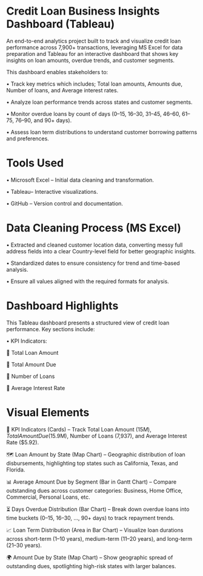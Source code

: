 # Credit Loan Business Insights Dashboard (Tableau)

An end-to-end analytics project built to track and visualize credit loan performance across 7,900+ transactions, leveraging MS Excel for data preparation and Tableau for an interactive dashboard that shows key insights on loan amounts, overdue trends, and customer segments.

This dashboard enables stakeholders to:

•	Track key metrics which includes; Total loan amounts, Amounts due, Number of loans, and Average interest rates.

•	Analyze loan performance trends across states and customer segments.

•	Monitor overdue loans by count of days (0–15, 16–30, 31–45, 46–60, 61–75, 76–90, and 90+ days).

•	Assess loan term distributions to understand customer borrowing patterns and preferences.

# Tools Used

•	Microsoft Excel – Initial data cleaning and transformation.

•	Tableau– Interactive visualizations.

•	GitHub – Version control and documentation.

# Data Cleaning Process (MS Excel)

• Extracted and cleaned customer location data, converting messy full address fields into a clear Country-level field for better geographic insights.

•	Standardized dates to ensure consistency for trend and time-based analysis.

•	Ensure all values aligned with the required formats for analysis.

# Dashboard Highlights

This Tableau dashboard presents a structured view of credit loan performance. Key sections include:

•	KPI Indicators:

	Total Loan Amount

	Total Amount Due

	Number of Loans

	Average Interest Rate

# Visual Elements

📌 KPI Indicators (Cards) – Track Total Loan Amount ($15M), Total Amount Due ($15.9M), Number of Loans (7,937), and Average Interest Rate ($5.92).

🗺️ Loan Amount by State (Map Chart) – Geographic distribution of loan disbursements, highlighting top states such as California, Texas, and Florida.

📊 Average Amount Due by Segment (Bar in Gantt Chart) – Compare outstanding dues across customer categories: Business, Home Office, Commercial, Personal Loans, etc.

⏳ Days Overdue Distribution (Bar Chart) – Break down overdue loans into time buckets (0–15, 16–30, …, 90+ days) to track repayment trends.

📈 Loan Term Distribution (Area in Bar Chart) – Visualize loan durations across short-term (1–10 years), medium-term (11–20 years), and long-term (21–30 years).

🌍 Amount Due by State (Map Chart) – Show geographic spread of outstanding dues, spotlighting high-risk states with larger balances.






